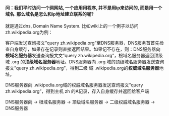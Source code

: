 #### 问：我们平时访问⼀个⽹网站, 一个应⽤用程序, 并不是用ip来访问的, ⽽是用⼀个域名. 那么域名是怎么和ip地址建立联系的呢?

就是通过dns, Domain Name System. ⽐如wiki上的一个例子以访问zh.wikipedia.org为例：
 
客户端发送查询报文”query zh.wikipedia.org”⾄DNS服务器，DNS服务⾸首先检查⾃身缓存，如果存在记录则直接返回结果。如果记不存在，则：DNS服务器向**根域名服务器**发送查询报⽂文”query zh.wikipedia.org”，根域名服务器返回顶级域 .org 的**顶级域名服务器**地址。DNS服务器向 .org 域的顶级域名服务器发送查询报文”query zh.wikipedia.org”，得到二级
域 .wikipedia.org的**权威域名服务器**地址。

DNS服务器向 .wikipedia.org域的权威域名服务器发送查询报文”query zh.wikipedia.org”，得到主机 zh 的A记录，存⼊自身缓存并返回给客户端


DNS服务器向 -> 根域名服务器 -> 顶级域名服务器 -> 二级权威域名服务器 -> DNS服务器